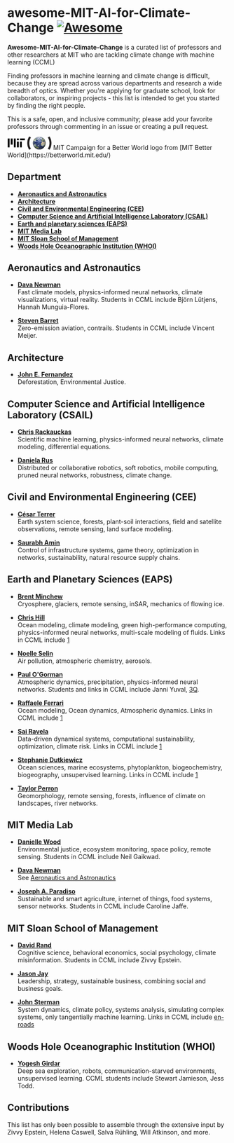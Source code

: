 # awesome-MIT-AI-for-Climate-Change [![Awesome](https://awesome.re/badge-flat2.svg)](https://awesome.re)
**Awesome-MIT-AI-for-Climate-Change** is a curated list of professors and other researchers at MIT who are tackling climate change with machine learning (CCML)

Finding professors in machine learning and climate change is difficult, because they are spread across various departments and research a wide breadth of optics. Whether you're applying for graduate school, look for collaborators, or inspiring projects - this list is intended to get you started by finding the right people.

This is a safe, open, and inclusive community; please add your favorite professors through commenting in an issue or creating a pull request.

<img src="mit-earth-logo.png" alt="MIT logo with an Earth in brackets" width="20%">
MIT Campaign for a Better World logo from [MIT Better World](https://betterworld.mit.edu/)

## Department 
- [**Aeronautics and Astronautics**](#aeronautics-and-astronautics)
- [**Architecture**](#architecture)
- [**Civil and Environmental Engineering (CEE)**](#civil-and-environmental-engineering-cee)
- [**Computer Science and Artificial Intelligence Laboratory (CSAIL)**](#computer-science-and-artificial-intelligence-laboratory-csail)
- [**Earth and planetary sciences (EAPS)**](#earth-and-planetary-sciences-eaps)
- [**MIT Media Lab**](#mit-media-lab)
- [**MIT Sloan School of Management**](#mit-sloan-school-of-management)
- [**Woods Hole Oceanographic Institution (WHOI)**](#woods-hole-oceanographic-institution-whoi)

## Aeronautics and Astronautics 
- [**Dava Newman**](https://davanewman.com/) \
Fast climate models, physics-informed neural networks, climate visualizations, virtual reality. Students in CCML include Björn Lütjens, Hannah Munguia-Flores. 

- [**Steven Barret**](http://barrett.mit.edu/) \
Zero-emission aviation, contrails. Students in CCML include Vincent Meijer. 

## Architecture
- [**John E. Fernandez**](https://environmentalsolutions.mit.edu/people/prof-john-e-fernandez/) \
Deforestation, Environmental Justice.  

## Computer Science and Artificial Intelligence Laboratory (CSAIL)
- [**Chris Rackauckas**](https://chrisrackauckas.com/) \
Scientific machine learning, physics-informed neural networks, climate modeling, differential equations.

- [**Daniela Rus**](https://www.youtube.com/watch?v=A7_DIsxWqGI) \
Distributed or collaborative robotics, soft robotics, mobile computing, pruned neural networks, robustness, climate change. 

## Civil and Environmental Engineering (CEE)
- [**César Terrer**](https://cee.mit.edu/people_individual/cesar-terrer/) \
Earth system science, forests, plant-soil interactions, field and satellite observations, remote sensing, land surface modeling. 

- [**Saurabh Amin**](https://cee.mit.edu/people_individual/saurabh-amin/) \
Control of infrastructure systems, game theory, optimization in networks, sustainability, natural resource supply chains.

## Earth and Planetary Sciences (EAPS)
- [**Brent Minchew**](https://glaciers.mit.edu/) \
Cryosphere, glaciers, remote sensing, inSAR, mechanics of flowing ice. 

- [**Chris Hill**](https://mitibmwatsonailab.mit.edu/people/chris-hill/) \
Ocean modeling, climate modeling, green high-performance computing, physics-informed neural networks, multi-scale modeling of fluids. Links in CCML include [1](https://doi.org/10.1029/2020GL091363)

- [**Noelle Selin**](https://eapsweb.mit.edu/people/selin) \
Air pollution, atmospheric chemistry, aerosols.

- [**Paul O'Gorman**](https://pog.mit.edu/) \
Atmospheric dynamics, precipitation, physics-informed neural networks. Students and links in CCML include Janni Yuval, [3Q](https://news.mit.edu/2019/mit-3q-paul-o-gorman-machine-learning-for-climate-modeling-0213).

- [**Raffaele Ferrari**](http://ferrari.mit.edu/) \
Ocean modeling, Ocean dynamics, Atmospheric dynamics. Links in CCML include [1](http://ferrari.mit.edu/research/ocean-modelling/)

- [**Sai Ravela**](https://eapsweb.mit.edu/people/ravela) \
Data-driven dynamical systems, computational sustainability, optimization, climate risk. Links in CCML include [1](https://doi.org/10.1109/TKDE.2018.2861006)

- [**Stephanie Dutkiewicz**](https://eapsweb.mit.edu/people/stephdut) \
Ocean sciences, marine ecosystems, phytoplankton, biogeochemistry, biogeography, unsupervised learning. Links in CCML include [1](https://doi.org/10.1126/sciadv.aay4740)

- [**Taylor Perron**](https://taylorperron.org/) \
Geomorphology, remote sensing, forests, influence of climate on landscapes, river networks. 

## MIT Media Lab
- [**Danielle Wood**](https://www.media.mit.edu/people/drwood/overview/) \
Environmental justice, ecosystem monitoring, space policy, remote sensing. Students in CCML include Neil Gaikwad.

- [**Dava Newman**](https://davanewman.com/) \
See [Aeronautics and Astronautics](#aeronautics-and-astronautics)

- [**Joseph A. Paradiso**](https://resenv.media.mit.edu/) \
Sustainable and smart agriculture, internet of things, food systems, sensor networks. Students in CCML include Caroline Jaffe.

## MIT Sloan School of Management
- [**David Rand**](https://mitsloan.mit.edu/faculty/directory/david-g-rand) \
Cognitive science, behavioral economics, social psychology, climate misinformation. Students in CCML include Zivvy Epstein.

- [**Jason Jay**](https://mitsloan.mit.edu/faculty/directory/jason-jay) \
Leadership, strategy, sustainable business, combining social and business goals. 

- [**John Sterman**](https://jsterman.scripts.mit.edu/) \
System dynamics, climate policy, systems analysis, simulating complex systems, only tangentially machine learning. Links in CCML include [en-roads](https://en-roads.climateinteractive.org/scenario.html?v=22.1.1)

## Woods Hole Oceanographic Institution (WHOI)
- [**Yogesh Girdar**](https://www.whoi.edu/profile/ygirdhar/) \
Deep sea exploration, robots, communication-starved environments, unsupervised learning. CCML students include Stewart Jamieson, Jess Todd.

## Contributions
This list has only been possible to assemble through the extensive input by Zivvy Epstein, Helena Caswell, Salva Rühling, Will Atkinson, and more. 
